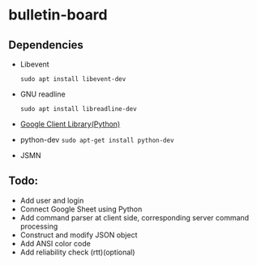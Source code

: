 # bulletin-board

## Dependencies

- Libevent

	`sudo apt install libevent-dev`

- GNU readline

	`sudo apt install libreadline-dev`

- [Google Client Library(Python)](https://developers.google.com/sheets/api/quickstart/python)

- python-dev
	`sudo apt-get install python-dev`

- JSMN

## Todo:
- Add user and login
- Connect Google Sheet using Python
- Add command parser at client side, corresponding server command processing
- Construct and modify JSON object
- Add ANSI color code
- Add reliability check (rtt)(optional)
